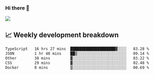 ### Hi there 👋
<img align="center" src="https://github-readme-stats.vercel.app/api?username=Tumao727&show_icons=true&hide_title=true&theme=dracula" />


## 📈 Weekly development breakdown
<!--START_SECTION:waka-->

```txt
TypeScript   16 hrs 27 mins  ████████████████████▓░░░░   83.28 %
JSON         1 hr 48 mins    ██▒░░░░░░░░░░░░░░░░░░░░░░   09.14 %
Other        38 mins         ▓░░░░░░░░░░░░░░░░░░░░░░░░   03.22 %
CSS          29 mins         ▓░░░░░░░░░░░░░░░░░░░░░░░░   02.48 %
Docker       8 mins          ▒░░░░░░░░░░░░░░░░░░░░░░░░   00.69 %
```

<!--END_SECTION:waka-->